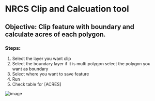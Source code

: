 # NRCS Clip and Calcuation tool

## Objective: Clip feature with boundary and calculate acres of each polygon.
### Steps:
1. Select the layer you want clip
2. Select the boundary layer if it is multi polygon select the polygon you want as boundary
3. Select where you want to save feature
4.	Run 
5.	Check table for [ACRES]

![image](https://github.com/user-attachments/assets/c13f6650-4e8c-4941-befc-74457bdeecf7)


